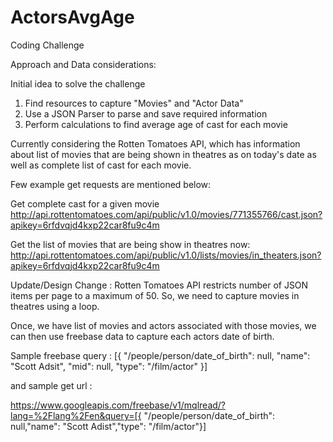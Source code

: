 ActorsAvgAge
============

Coding Challenge

Approach and Data considerations:

Initial idea to solve the challenge

1. Find resources to capture "Movies" and "Actor Data"
2. Use a JSON Parser to parse and save required information
3. Perform calculations to find average age of cast for each movie

Currently considering the Rotten Tomatoes API, which has information about
list of movies that are being shown in theatres as on today's date as well
as complete list of cast for each movie.

Few example get requests are mentioned below:

Get complete cast for a given movie
http://api.rottentomatoes.com/api/public/v1.0/movies/771355766/cast.json?apikey=6rfdvqjd4kxp22car8fu9c4m

Get the list of movies that are being show in theatres now:
http://api.rottentomatoes.com/api/public/v1.0/lists/movies/in_theaters.json?apikey=6rfdvqjd4kxp22car8fu9c4m

Update/Design Change :
Rotten Tomatoes API restricts number of JSON items per page to a maximum of 50. So, we need to capture movies in
theatres using a loop.

Once, we have list of movies and actors associated with those movies, we can then use freebase data to capture
each actors date of birth.

Sample freebase query :
[{
  "/people/person/date_of_birth": null,
  "name": "Scott Adsit",
  "mid": null,
  "type": "/film/actor"
}]

and sample get url :

https://www.googleapis.com/freebase/v1/mqlread/?lang=%2Flang%2Fen&query=[{ "/people/person/date_of_birth": null,"name": "Scott Adist","type": "/film/actor"}]


